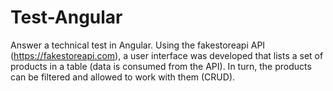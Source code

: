 # Test-Angular
Answer a technical test in Angular. Using the fakestoreapi API (https://fakestoreapi.com), a user interface was developed that lists a set of products in a table (data is consumed from the API). In turn, the products can be filtered and allowed to work with them (CRUD).
